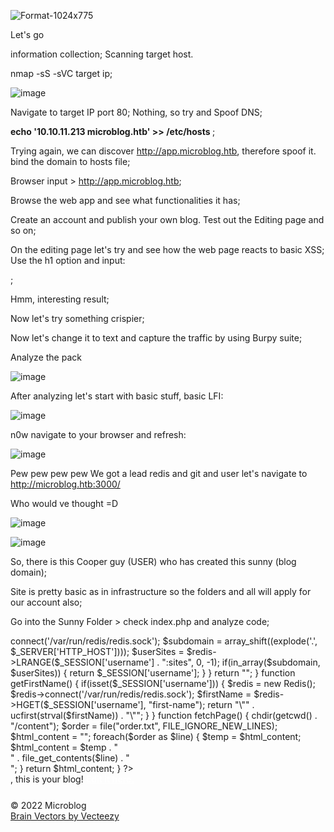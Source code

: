 ![Format-1024x775](https://github.com/st1llz0r/Format/assets/142597099/41c58bf0-ac14-41de-9e74-8d425beeeefb)

Let's go

information collection;
  Scanning target host.

nmap -sS -sVC target ip;

![image](https://github.com/st1llz0r/Format/assets/142597099/6773bb04-d5b4-4b0d-bbb6-d7159a9cbafb)

  Navigate to target IP port 80;
  Nothing, so try and Spoof DNS;

 <b> echo '10.10.11.213 microblog.htb' >> /etc/hosts </b>;

 Trying again, we can discover http://app.microblog.htb, therefore spoof it. bind the domain to hosts file;

 Browser input > http://app.microblog.htb;

 Browse the web app and see what functionalities it has;

 Create an account and publish your own blog. Test out the Editing page and so on;

 On the editing page let's try and see how the web page reacts to basic XSS; Use the h1 option and input:

 <b> <script>alert(1)</script> </b>;

 Hmm, interesting result;

 Now let's try something crispier;

 Now let's change it to text and capture the traffic by using Burpy suite;

 Analyze the pack

  ![image](https://github.com/st1llz0r/Format/assets/142597099/52e58d19-1292-4a6a-a383-98a9ca924351)

  After analyzing let's start with basic stuff, basic LFI:

 ![image](https://github.com/st1llz0r/Format/assets/142597099/dfc3ff0a-2bac-4c0c-9bcb-cf08433e7a27)


n0w navigate to your browser and refresh:

 ![image](https://github.com/st1llz0r/Format/assets/142597099/2f0d0e67-ddc0-4af7-81e6-10b07a060be5)

Pew pew pew pew
We got a lead
redis and git and user
let's navigate to http://microblog.htb:3000/

Who would ve thought =D



![image](https://github.com/st1llz0r/Format/assets/142597099/e5e3b712-7d3c-45d5-8552-d3b320d04135)



![image](https://github.com/st1llz0r/Format/assets/142597099/12aee48a-ae78-492a-9a95-a12172e64969)


So, there is this Cooper guy (USER) who has created this sunny (blog domain);

Site is pretty basic as in infrastructure so the folders and all will apply for our account also;

Go into the Sunny Folder > check index.php and analyze code;

<?php
$username = session_name("username");
session_set_cookie_params(0, '/', '.microblog.htb');
session_start();

function checkAuth() {
    return(isset($_SESSION['username']));
}

function checkOwner() {
    if(checkAuth()) {
        $redis = new Redis();
        $redis->connect('/var/run/redis/redis.sock');
        $subdomain = array_shift((explode('.', $_SERVER['HTTP_HOST'])));
        $userSites = $redis->LRANGE($_SESSION['username'] . ":sites", 0, -1);
        if(in_array($subdomain, $userSites)) {
            return $_SESSION['username'];
        }
    }
    return "";
}

function getFirstName() {
    if(isset($_SESSION['username'])) {
        $redis = new Redis();
        $redis->connect('/var/run/redis/redis.sock');
        $firstName = $redis->HGET($_SESSION['username'], "first-name");
        return "\"" . ucfirst(strval($firstName)) . "\"";
    }
}

function fetchPage() {
    chdir(getcwd() . "/content");
    $order = file("order.txt", FILE_IGNORE_NEW_LINES);
    $html_content = "";
    foreach($order as $line) {
        $temp = $html_content;
        $html_content = $temp . "<div class = \"{$line}\">" . file_get_contents($line) . "</div>";
    }
    return $html_content;
}

?>
<!DOCTYPE html>
<head>
<link rel="icon" type="image/x-icon" href="/images/brain.ico">
<link rel="stylesheet" href="http://microblog.htb/static/css/styles.css">
<script src="http://microblog.htb/static/js/jquery.js"></script>
<title></title>
<script>
    $(window).on('load', function(){
        const html = <?php echo json_encode(fetchPage()); ?>.replace(/(\r\n|\n|\r)/gm, "");
        $(".push-for-h1").after(html);
        if(html.length === 0) {
            $(".your-blog").after("<div class = \"empty-blog\">Blog in progress... check back soon!</div>");
            $(".push-for-h1").css("display", "none");
        }
        const siteOwner = <?php echo json_encode(checkOwner()); ?>;
        if(siteOwner.length > 0) {
            $(".your-blog").css("display", "flex");
            $(".user-first-name").text(<?php echo getFirstName(); ?>);
        }
        const class_after_push = $(".push-for-h1").next().children().attr('class');
        if(class_after_push) {
            if(class_after_push.includes("blog-h1")) {
                $(".push-for-h1").css("display", "none");
            }
        }

        const blogName = String(window.location).split('.')[0].split('//')[1]
        document.title = blogName + " - Microblog"
    });
</script>
</head>
<body>
    <div class = "your-blog">
        <div><span class = "user-first-name"></span>, this is your blog! <a href = "/edit" style = "color: white;"><b>Edit it here.</b></a></div>
    </div>
    <div class = "push-for-h1" style = "min-height: 25px;"></div>
    <footer>
        © 2022 Microblog<br/>
        <a href="https://www.vecteezy.com/free-vector/brain">Brain Vectors by Vecteezy</a>
    </footer>
</body>
</html>
